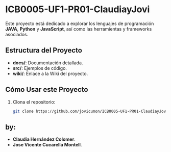 # ICB0005-UF1-PR01-ClaudiayJovi

Este proyecto está dedicado a explorar los lenguajes de programación **JAVA**, **Python** y **JavaScript**, así como las herramientas y frameworks asociados.

## Estructura del Proyecto
- **docs/**: Documentación detallada.
- **src/**: Ejemplos de código.
- **wiki/**: Enlace a la Wiki del proyecto.

## Cómo Usar este Proyecto
1. Clona el repositorio:
   ```bash
   git clone https://github.com/jovicumon/ICB0005-UF1-PR01-ClaudiayJovi.git

## by:
- **Claudia Hernández Colomer**.
- **Jose Vicente Cucarella Montell**.
